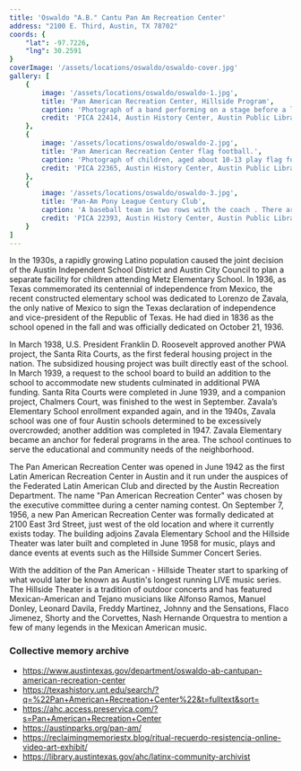 ```yaml
---
title: 'Oswaldo "A.B." Cantu Pan Am Recreation Center'
address: "2100 E. Third, Austin, TX 78702"
coords: {
    "lat": -97.7226,
    "lng": 30.2591
}
coverImage: '/assets/locations/oswaldo/oswaldo-cover.jpg'
gallery: [
    {
        image: '/assets/locations/oswaldo/oswaldo-1.jpg',
        title: 'Pan American Recreation Center, Hillside Program',
        caption: 'Photograph of a band performing on a stage before a large audience seated on the lawn at the Pan American Recreation Center Hillside Program.',
        credit: 'PICA 22414, Austin History Center, Austin Public Library.'
    },
    {
        image: '/assets/locations/oswaldo/oswaldo-2.jpg',
        title: 'Pan American Recreation Center flag football.',
        caption: 'Photograph of children, aged about 10-13 play flag football at the Pan Am Recreation Center. A few boys have jerseys that say "Pan Am Aces" on the front; the rest play in plain clothes. A boy in the foreground raises a cup and looks at the camera. The boy next to him leans forward, ready to catch a pass thrown by a boy in sunglasses. Other children stand around casually.',
        credit: 'PICA 22365, Austin History Center, Austin Public Library.'
    },
    {
        image: '/assets/locations/oswaldo/oswaldo-3.jpg',
        title: 'Pan-Am Pony League Century Club',
        caption: 'A baseball team in two rows with the coach . There are two bats, a glove, and a ball on the ground in front of them and they are outside at the Pan-American Recreation Center.',
        credit: 'PICA 22393, Austin History Center, Austin Public Library.'
    }
]
---
```


In the 1930s, a rapidly growing Latino population caused the joint decision of the Austin Independent School District and Austin City Council to plan a separate facility for children attending Metz Elementary School. In 1936, as Texas commemorated its centennial of independence from Mexico, the recent constructed elementary school was dedicated to Lorenzo de Zavala, the only native of Mexico to sign the Texas declaration of independence and vice-president of the Republic of Texas. He had died in 1836 as the school opened in the fall and was officially dedicated on October 21, 1936.

In March 1938, U.S. President Franklin D. Roosevelt approved another PWA project, the Santa Rita Courts, as the first federal housing project in the nation. The subsidized housing project was built directly east of the school. In March 1939, a request to the school board to build an addition to the school to accommodate new students culminated in additional PWA funding. Santa Rita Courts were completed in June 1939, and a companion project, Chalmers Court, was finished to the west in September. Zavala’s Elementary School enrollment expanded again, and in the 1940s, Zavala school was one of four Austin schools determined to be excessively overcrowded; another addition was completed in 1947. Zavala Elementary became an anchor for federal programs in the area. The school continues to serve the educational and community needs of the neighborhood.

The Pan American Recreation Center was opened in June 1942 as the first Latin American Recreation Center in Austin and it run under the auspices of the Federated Latin American Club and directed by the Austin Recreation Department. The name "Pan American Recreation Center" was chosen by the executive committee during a center naming contest. On September 7, 1956, a new Pan American Recreation Center was formally dedicated at 2100 East 3rd Street, just west of the old location and where it currently exists today. The building adjoins ​Zavala Elementary School and the Hillside Theater was later built and completed in June 1958 for music, plays and dance events at events such as the Hillside Summer Concert Series.

With the addition of the Pan American - Hillside Theater start to  sparking of what would later be known as Austin's longest running LIVE music series. The Hillside Theater is  a tradition of outdoor concerts and has featured Mexican-American and Tejano musicians like Alfonso Ramos, Manuel Donley, Leonard Davila, Freddy Martinez, Johnny and the Sensations, Flaco Jimenez, Shorty and the Corvettes, Nash Hernande Orquestra to mention a few of many legends in the Mexican American music.


### Collective memory archive

* <a href="https://www.austintexas.gov/department/oswaldo-ab-cantupan-american-recreation-center" target="_blank">https://www.austintexas.gov/department/oswaldo-ab-cantupan-american-recreation-center</a>
* <a href="https://texashistory.unt.edu/search/?q=%22Pan+American+Recreation+Center%22&t=fulltext&sort=" target="_blank">https://texashistory.unt.edu/search/?q=%22Pan+American+Recreation+Center%22&t=fulltext&sort=</a>
* <a href="https://ahc.access.preservica.com/?s=Pan+American+Recreation+Center" target="_blank">https://ahc.access.preservica.com/?s=Pan+American+Recreation+Center</a>
* <a href="https://austinparks.org/pan-am/" target="_blank">https://austinparks.org/pan-am/</a>
* <a href="https://reclaimingmemoriestx.blog/ritual-recuerdo-resistencia-online-video-art-exhibit/" target="_blank">https://reclaimingmemoriestx.blog/ritual-recuerdo-resistencia-online-video-art-exhibit/</a>
* <a href="https://library.austintexas.gov/ahc/latinx-community-archivist" target="_blank">https://library.austintexas.gov/ahc/latinx-community-archivist</a>
